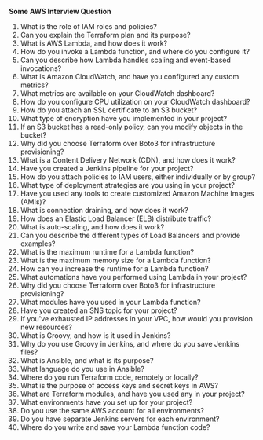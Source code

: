 ******Some AWS Interview Question******

1. What is the role of IAM roles and policies?
2. Can you explain the Terraform plan and its purpose?
3. What is AWS Lambda, and how does it work?
4. How do you invoke a Lambda function, and where do you configure it?
5. Can you describe how Lambda handles scaling and event-based invocations?
6. What is Amazon CloudWatch, and have you configured any custom metrics?
7. What metrics are available on your CloudWatch dashboard?
8. How do you configure CPU utilization on your CloudWatch dashboard?
9. How do you attach an SSL certificate to an S3 bucket?
10. What type of encryption have you implemented in your project?
11. If an S3 bucket has a read-only policy, can you modify objects in the bucket?
12. Why did you choose Terraform over Boto3 for infrastructure provisioning?
13. What is a Content Delivery Network (CDN), and how does it work?
14. Have you created a Jenkins pipeline for your project?
15. How do you attach policies to IAM users, either individually or by group?
16. What type of deployment strategies are you using in your project?
17. Have you used any tools to create customized Amazon Machine Images (AMIs)?
18. What is connection draining, and how does it work?
19. How does an Elastic Load Balancer (ELB) distribute traffic?
20. What is auto-scaling, and how does it work?
21. Can you describe the different types of Load Balancers and provide examples?
22. What is the maximum runtime for a Lambda function?
23. What is the maximum memory size for a Lambda function?
24. How can you increase the runtime for a Lambda function?
25. What automations have you performed using Lambda in your project?
26. Why did you choose Terraform over Boto3 for infrastructure provisioning?
27. What modules have you used in your Lambda function?
28. Have you created an SNS topic for your project?
29. If you've exhausted IP addresses in your VPC, how would you provision new resources?
30. What is Groovy, and how is it used in Jenkins?
31. Why do you use Groovy in Jenkins, and where do you save Jenkins files?
32. What is Ansible, and what is its purpose?
33. What language do you use in Ansible?
34. Where do you run Terraform code, remotely or locally?
35. What is the purpose of access keys and secret keys in AWS?
36. What are Terraform modules, and have you used any in your project?
37. What environments have you set up for your project?
38. Do you use the same AWS account for all environments?
39. Do you have separate Jenkins servers for each environment?
40. Where do you write and save your Lambda function code?
